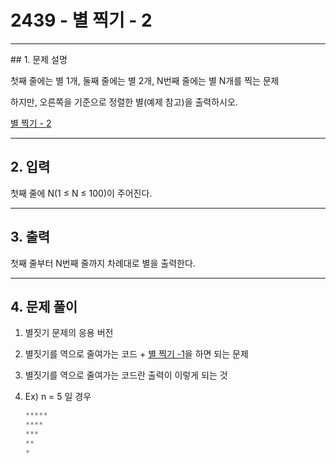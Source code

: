 # 2439 -  별 찍기 - 2

<hr/>
## 1. 문제 설명

첫째 줄에는 별 1개, 둘째 줄에는 별 2개, N번째 줄에는 별 N개를 찍는 문제

하지만, 오른쪽을 기준으로 정렬한 별(예제 참고)을 출력하시오.

[별 찍기 - 2](<https://www.acmicpc.net/problem/2439>)

------

## 2. 입력

첫째 줄에 N(1 ≤ N ≤ 100)이 주어진다.

------

## 3. 출력

첫째 줄부터 N번째 줄까지 차례대로 별을 출력한다.

------

## 4. 문제 풀이

1. 별짓기 문제의 응용 버전

2. 별짓기를 역으로 줄여가는 코드 + [별 찍기 -1](https://github.com/kimmyungyun/baekjoon_level_algorithm/tree/master/3%EB%8B%A8%EA%B3%84/9%EB%8B%A8%EA%B3%84)을 하면 되는 문제

3. 별짓기를 역으로 줄여가는 코드란 출력이 이렇게 되는 것

4. Ex) n = 5 일 경우

   ```C++
   *****
   ****
   ***
   **
   *
   ```
